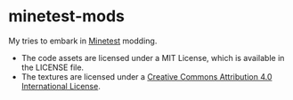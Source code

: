 # minetest-mods
My tries to embark in [Minetest](http://minetest.net/) modding.

- The code assets are licensed under a MIT License, which is available in the LICENSE file.
- The textures are licensed under a <a rel="license" href="http://creativecommons.org/licenses/by/4.0/">Creative Commons Attribution 4.0 International License</a>.
